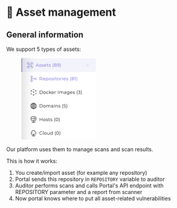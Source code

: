 # 🧺 Asset management

## General information

We support 5 types of assets:

<figure><img src="../../../.gitbook/assets/image.png" alt="" width="199"><figcaption></figcaption></figure>

Our platform uses them to manage scans and scan results.

This is how it works:

1. You create/import asset (for example any repository)
2. Portal sends this repository in `REPOSITORY` variable to auditor
3. Auditor performs scans and calls Portal's API endpoint with REPOSITORY parameter and a report from scanner
4. Now portal knows where to put all asset-related vulnerabilities
